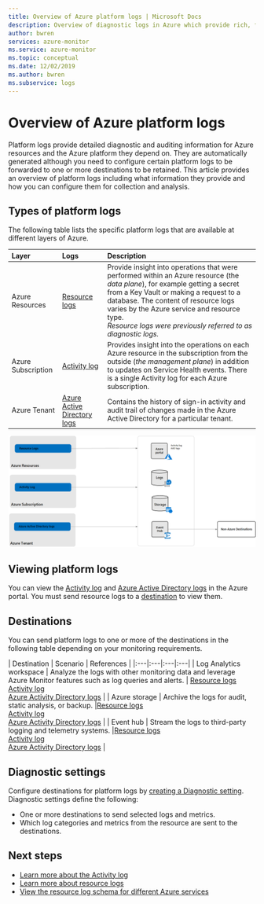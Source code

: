 ```yaml
---
title: Overview of Azure platform logs | Microsoft Docs
description: Overview of diagnostic logs in Azure which provide rich, frequent data about the operation of an Azure resource.
author: bwren
services: azure-monitor
ms.service: azure-monitor
ms.topic: conceptual
ms.date: 12/02/2019
ms.author: bwren
ms.subservice: logs
---
```

# Overview of Azure platform logs
Platform logs provide detailed diagnostic and auditing information for Azure resources and the Azure platform they depend on. They are automatically generated although you need to configure certain platform logs to be forwarded to one or more destinations to be retained. This article provides an overview of platform logs including what information they provide and how you can configure them for collection and analysis.

## Types of platform logs
The following table lists the specific platform logs that are available at different layers of Azure.

| Layer | Logs | Description |
|:---|:---|:---|
| Azure Resources | [Resource logs](resource-logs-overview.md) | Provide insight into operations that were performed within an Azure resource (the *data plane*), for example getting a secret from a Key Vault or making a request to a database. The content of resource logs varies by the Azure service and resource type.<br>*Resource logs were previously referred to as diagnostic logs.*  |
| Azure Subscription | [Activity log](activity-logs-overview.md) | Provides insight into the operations on each Azure resource in the subscription from the outside (*the management plane*) in addition to updates on Service Health events. There is a single Activity log for each Azure subscription.   |
| Azure Tenant | [Azure Active Directory logs](../../active-directory/reports-monitoring/overview-reports.md)  | Contains the history of sign-in activity and audit trail of changes made in the Azure Active Directory for a particular tenant.   |


![Platform logs overview](media/platform-logs-overview/logs-overview.png)

## Viewing platform logs
You can view the [Activity log](activity-log-view.md) and [Azure Active Directory logs](../../active-directory/reports-monitoring/overview-reports.md) in the Azure portal. You must send resource logs to a [destination](#destinations) to view them.


## Destinations
You can send platform logs to one or more of the destinations in the following table depending on your monitoring requirements. 

| Destination | Scenario | References |
|:---|:---|:---|:---|
| Log Analytics workspace | Analyze the logs with other monitoring data and leverage Azure Monitor features such as log queries and alerts. | [Resource logs](resource-logs-collect-storage.md)<br>[Activity log](activity-log-collect.md)<br>[Azure Activity Directory logs](../../active-directory/reports-monitoring/howto-integrate-activity-logs-with-log-analytics.md) |
| Azure storage | Archive the logs for audit, static analysis, or backup. |[Resource logs](archive-diagnostic-logs.md)<br>[Activity log](activity-log-export.md)<br>[Azure Activity Directory logs](../../active-directory/reports-monitoring/quickstart-azure-monitor-route-logs-to-storage-account.md) |
| Event hub | Stream the logs to third-party logging and telemetry systems.  |[Resource logs](resource-logs-stream-event-hubs.md)<br>[Activity log](activity-log-export.md)<br>[Azure Activity Directory logs](../../active-directory/reports-monitoring/tutorial-azure-monitor-stream-logs-to-event-hub.md) |


## Diagnostic settings
Configure destinations for platform logs by [creating a Diagnostic setting](diagnostic-settings.md). Diagnostic settings define the following:

- One or more destinations to send selected logs and metrics.
- Which log categories and metrics from the resource are sent to the destinations.



## Next steps

* [Learn more about the Activity log](activity-logs-overview.md)
* [Learn more about resource logs](resource-logs-overview.md)
* [View the resource log schema for different Azure services](diagnostic-logs-schema.md)
